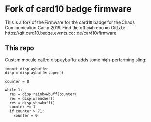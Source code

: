# Fork of card10 badge firmware


This is a fork of the Firmware for the card10 badge for the Chaos Communication Camp 2019. Find the official repo on GitLab:
https://git.card10.badge.events.ccc.de/card10/firmware

## This repo

Custom module called displaybuffer adds some high-performing bling:

```
import displaybuffer
disp = displaybuffer.open()

counter = 0

while 1:
  res = disp.rainbowbuff(counter)
  res = disp.wrencher()
  res = disp.showbuff()
  counter += 1
  if counter > 71:
    counter = 0
```

